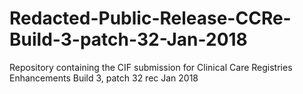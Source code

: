 # Redacted-Public-Release-CCRe-Build-3-patch-32-Jan-2018
Repository containing the CIF submission for Clinical Care Registries Enhancements Build 3, patch 32 rec Jan 2018
